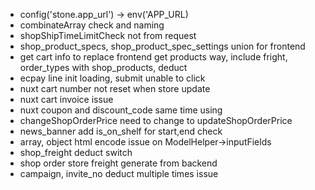 - config('stone.app_url') -> env('APP_URL)
- combinateArray check and naming
- shopShipTimeLimitCheck not from request
- shop_product_specs, shop_product_spec_settings union for frontend
- get cart info to replace frontend get products way, include fright, order_types with shop_products, deduct
- ecpay line init loading, submit unable to click
- nuxt cart number not reset when store update
- nuxt cart invoice issue
- nuxt coupon and discount_code same time using
- changeShopOrderPrice need to change to updateShopOrderPrice
- news_banner add is_on_shelf for start,end check
- array, object html encode issue on ModelHelper->inputFields
- shop_freight deduct switch
- shop order store freight generate from backend
- campaign, invite_no deduct multiple times issue